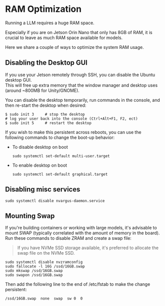 # RAM Optimization

Running a LLM requires a huge RAM space.

Especially if you are on <span class="blobLightGreen4">Jetson Orin Nano</span> that only has 8GB of RAM, it is crucial to leave as much RAM space available for models. 

Here we share a couple of ways to optimize the system RAM usage. 

## Disabling the Desktop GUI

If you use your Jetson remotely through SSH, you can disable the Ubuntu desktop GUI.<br>
This will free up extra memory that the window manager and desktop uses (around ~800MB for Unity/GNOME).

You can disable the desktop temporarily, run commands in the console, and then re-start the desktop when desired:

```
$ sudo init 3     # stop the desktop
# log your user back into the console (Ctrl+Alt+F1, F2, ect)
$ sudo init 5     # restart the desktop
```

If you wish to make this persistent across reboots, you can use the following commands to change the boot-up behavior:

- To disable desktop on boot

    ```
    sudo systemctl set-default multi-user.target
    ```

- To enable desktop on boot

    ```
    sudo systemctl set-default graphical.target
    ```

## Disabling misc services

```
sudo systemctl disable nvargus-daemon.service
```

## Mounting Swap

If you're building containers or working with large models, it's advisable to mount SWAP (typically correlated with the amount of memory in the board). Run these commands to disable ZRAM and create a swap file:

> If you have NVMe SSD storage available, it's preferred to allocate the swap file on the NVMe SSD.

```
sudo systemctl disable nvzramconfig
sudo fallocate -l 16G /ssd/16GB.swap
sudo mkswap /ssd/16GB.swap
sudo swapon /ssd/16GB.swap
```

Then add the following line to the end of /etc/fstab to make the change persistent:

```
/ssd/16GB.swap  none  swap  sw 0  0
```